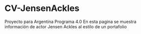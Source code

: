 # CV-JensenAckles
Proyecto para Argentina Programa 4.0
En esta pagina se muestra información de actor Jensen Ackles al estilo de un portafolio
